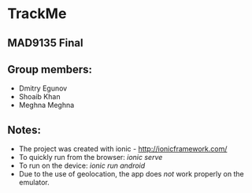 TrackMe
=======

MAD9135 Final
-------------

Group members:
-------------
- Dmitry Egunov
- Shoaib Khan
- Meghna Meghna

Notes: 
-----
- The project was created with ionic - http://ionicframework.com/
- To quickly run from the browser: *ionic serve*
- To run on the device: *ionic run android*
- Due to the use of geolocation, the app does *not* work properly on the emulator.
